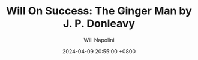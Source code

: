---
title: "Will On Success: The Ginger Man by J. P. Donleavy"
author: Will Napolini
date: 2024-04-09 20:55:00 +0800
categories: [Mindset, Book-summaries]
tags:
  [
    the-ginger-man,
    j-p-donleavy,
    satire,
    humor,
    irish-literature,
    coming-of-age,
    absurdist,
    john-keogh,
    sexuality,
    belfast,
    university,
    alcoholism,
    1950s-novel,
    irish-catholic,
    postmodernism,
    literary-fiction,
    bawdy,
    james-tully,
    love-and-laughter,
    sexual-awakening,
    college-life,
    irish-humor,
    literary-classic,
    marriage,
    satirical-comedy,
    sex-and-alcohol
  ]
image: https://pbs.twimg.com/media/GO2ApvZX0AAjruV?format=jpg&name=large
alt: "Will On Success: The Ginger Man by J. P. Donleavy"
fallback:
  - 
  # Replace with the URL of your backup image
  -
  # Replace with the URL of your backup image
---
